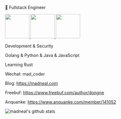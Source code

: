 
<!--
**madneal/madneal** is a ✨ _special_ ✨ repository because its `README.md` (this file) appears on your GitHub profile.

Here are some ideas to get you started:

- 🔭 I’m currently working on ...
- 🌱 I’m currently learning ...
- 👯 I’m looking to collaborate on ...
- 🤔 I’m looking for help with ...
- 💬 Ask me about ...
- 📫 How to reach me: ...
- 😄 Pronouns: ...
- ⚡ Fun fact: ...
-->

:construction_worker:  Fullstack Engineer

<a href="https://www.youracclaim.com/badges/d6ce259d-9b10-48b7-9a4a-8ba6dfacac28/public_url">
  <img src="https://s3.ax1x.com/2020/12/22/rDKWdO.jpg" width="80" height="80" />
</a>
<a href="https://www.credly.com/badges/0d913208-747d-4c15-b717-1a00af2edbec/public_url">
  <img src="https://s2.loli.net/2022/02/23/NgRyeXlIZ3wBf9H.png" width="80" height="80">
</a>
<a href="https://www.credly.com/badges/0d913208-747d-4c15-b717-1a00af2edbec/public_url"><img src="https://s2.loli.net/2022/02/23/eq5WD713XRIzFpN.png" width="80" height="80"></a>

Development & Security

Golang & Python & Java & JavaScript

Learning Rust

Wechat: mad_coder

Blog: https://madneal.com

Freebuf: https://www.freebuf.com/author/dongne

Anquanke: https://www.anquanke.com/member/141052

![madneal's github stats](https://github-readme-stats.vercel.app/api?username=madneal&show_icons=true&theme=gruvbox)

